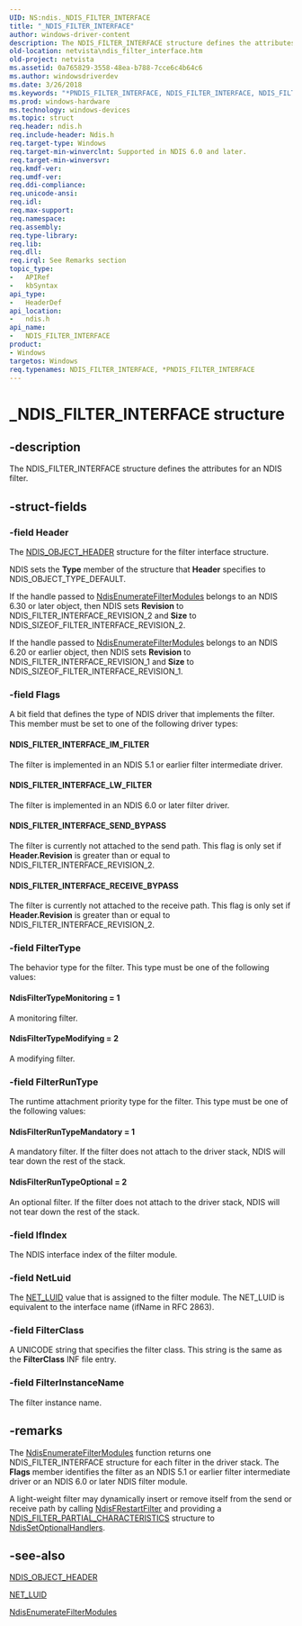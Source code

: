 ```yaml
---
UID: NS:ndis._NDIS_FILTER_INTERFACE
title: "_NDIS_FILTER_INTERFACE"
author: windows-driver-content
description: The NDIS_FILTER_INTERFACE structure defines the attributes for an NDIS filter.
old-location: netvista\ndis_filter_interface.htm
old-project: netvista
ms.assetid: 0a765829-3558-48ea-b788-7cce6c4b64c6
ms.author: windowsdriverdev
ms.date: 3/26/2018
ms.keywords: "*PNDIS_FILTER_INTERFACE, NDIS_FILTER_INTERFACE, NDIS_FILTER_INTERFACE structure [Network Drivers Starting with Windows Vista], PNDIS_FILTER_INTERFACE, PNDIS_FILTER_INTERFACE structure pointer [Network Drivers Starting with Windows Vista], _NDIS_FILTER_INTERFACE, filter_structures_ref_ec1f81f5-4aac-4e69-a8e1-96bc0c5f9958.xml, ndis/NDIS_FILTER_INTERFACE, ndis/PNDIS_FILTER_INTERFACE, netvista.ndis_filter_interface"
ms.prod: windows-hardware
ms.technology: windows-devices
ms.topic: struct
req.header: ndis.h
req.include-header: Ndis.h
req.target-type: Windows
req.target-min-winverclnt: Supported in NDIS 6.0 and later.
req.target-min-winversvr: 
req.kmdf-ver: 
req.umdf-ver: 
req.ddi-compliance: 
req.unicode-ansi: 
req.idl: 
req.max-support: 
req.namespace: 
req.assembly: 
req.type-library: 
req.lib: 
req.dll: 
req.irql: See Remarks section
topic_type:
-	APIRef
-	kbSyntax
api_type:
-	HeaderDef
api_location:
-	ndis.h
api_name:
-	NDIS_FILTER_INTERFACE
product:
- Windows
targetos: Windows
req.typenames: NDIS_FILTER_INTERFACE, *PNDIS_FILTER_INTERFACE
---
```


# _NDIS_FILTER_INTERFACE structure


## -description


The NDIS_FILTER_INTERFACE structure defines the attributes for an NDIS filter.


## -struct-fields




### -field Header

The 
     <a href="https://msdn.microsoft.com/library/windows/hardware/ff566588">NDIS_OBJECT_HEADER</a> structure for the
     filter interface structure. 

NDIS sets the 
     <b>Type</b> member of the structure that 
     <b>Header</b> specifies to NDIS_OBJECT_TYPE_DEFAULT.

If the handle passed to <a href="https://msdn.microsoft.com/library/windows/hardware/ff561758">NdisEnumerateFilterModules</a> belongs to an NDIS 6.30 or later object, then NDIS sets <b>Revision</b> to NDIS_FILTER_INTERFACE_REVISION_2 and <b>Size</b> to NDIS_SIZEOF_FILTER_INTERFACE_REVISION_2.

If the handle passed to <a href="https://msdn.microsoft.com/library/windows/hardware/ff561758">NdisEnumerateFilterModules</a> belongs to an NDIS 6.20 or earlier object, then NDIS sets <b>Revision</b> to NDIS_FILTER_INTERFACE_REVISION_1 and <b>Size</b> to NDIS_SIZEOF_FILTER_INTERFACE_REVISION_1.


### -field Flags

A bit field that defines the type of NDIS driver that implements the filter. This member must be
     set to one of the following driver types:
     





#### NDIS_FILTER_INTERFACE_IM_FILTER

The filter is implemented in an NDIS 5.1 or earlier filter intermediate driver.



#### NDIS_FILTER_INTERFACE_LW_FILTER

The filter is implemented in an NDIS 6.0 or later filter driver.



#### NDIS_FILTER_INTERFACE_SEND_BYPASS

The filter is currently not attached to the send path.  This flag is only set if <b>Header.Revision</b> is greater than or equal to NDIS_FILTER_INTERFACE_REVISION_2.



#### NDIS_FILTER_INTERFACE_RECEIVE_BYPASS

The filter is currently not attached to the receive path.  This flag is only set if <b>Header.Revision</b> is greater than or equal to NDIS_FILTER_INTERFACE_REVISION_2.



### -field FilterType

The behavior type for the filter. This type must be one of the following values:
     





#### NdisFilterTypeMonitoring = 1

A monitoring filter.



#### NdisFilterTypeModifying = 2

A modifying filter.


### -field FilterRunType

The runtime attachment priority type for the filter. This type must be one of the following
     values:
     





#### NdisFilterRunTypeMandatory = 1

A mandatory filter. If the filter does not attach to the driver stack, NDIS will tear down the
       rest of the stack.



#### NdisFilterRunTypeOptional = 2

An optional filter. If the filter does not attach to the driver stack, NDIS will not tear down the
       rest of the stack.


### -field IfIndex

The NDIS interface index of the filter module.


### -field NetLuid

The 
     <a href="https://msdn.microsoft.com/library/windows/hardware/ff568747">NET_LUID</a> value that is assigned to the filter
     module. The NET_LUID is equivalent to the interface name (ifName in 
     RFC 2863).


### -field FilterClass

A UNICODE string that specifies the filter class. This string is the same as the 
     <b>FilterClass</b> INF file entry.


### -field FilterInstanceName

The filter instance name.


## -remarks



The 
    <a href="https://msdn.microsoft.com/cab7609e-cf87-46f6-af23-891e19ef1b80">
    NdisEnumerateFilterModules</a> function returns one NDIS_FILTER_INTERFACE structure for each filter in
    the driver stack. The 
    <b>Flags</b> member identifies the filter as an NDIS 5.1 or earlier filter intermediate driver or an NDIS
    6.0 or later NDIS filter module.

A light-weight filter may dynamically insert or remove itself from the send or receive path by calling <a href="https://msdn.microsoft.com/library/windows/hardware/ff562611">NdisFRestartFilter</a> and providing a <a href="https://msdn.microsoft.com/library/windows/hardware/ff565544">NDIS_FILTER_PARTIAL_CHARACTERISTICS</a> structure to <a href="https://msdn.microsoft.com/library/windows/hardware/ff564550">NdisSetOptionalHandlers</a>.




## -see-also




<a href="https://msdn.microsoft.com/library/windows/hardware/ff566588">NDIS_OBJECT_HEADER</a>



<a href="https://msdn.microsoft.com/library/windows/hardware/ff568747">NET_LUID</a>



<a href="https://msdn.microsoft.com/library/windows/hardware/ff561758">NdisEnumerateFilterModules</a>
 

 

